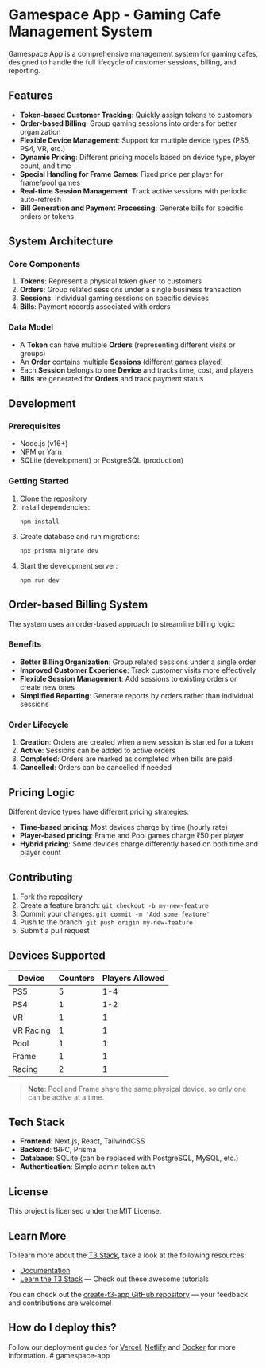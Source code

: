 # Gamespace App - Gaming Cafe Management System

Gamespace App is a comprehensive management system for gaming cafes, designed to handle the full lifecycle of customer sessions, billing, and reporting.

## Features

- **Token-based Customer Tracking**: Quickly assign tokens to customers
- **Order-based Billing**: Group gaming sessions into orders for better organization
- **Flexible Device Management**: Support for multiple device types (PS5, PS4, VR, etc.)
- **Dynamic Pricing**: Different pricing models based on device type, player count, and time
- **Special Handling for Frame Games**: Fixed price per player for frame/pool games
- **Real-time Session Management**: Track active sessions with periodic auto-refresh
- **Bill Generation and Payment Processing**: Generate bills for specific orders or tokens

## System Architecture

### Core Components

1. **Tokens**: Represent a physical token given to customers
2. **Orders**: Group related sessions under a single business transaction
3. **Sessions**: Individual gaming sessions on specific devices
4. **Bills**: Payment records associated with orders

### Data Model

- A **Token** can have multiple **Orders** (representing different visits or groups)
- An **Order** contains multiple **Sessions** (different games played)
- Each **Session** belongs to one **Device** and tracks time, cost, and players
- **Bills** are generated for **Orders** and track payment status

## Development

### Prerequisites

- Node.js (v16+)
- NPM or Yarn
- SQLite (development) or PostgreSQL (production)

### Getting Started

1. Clone the repository
2. Install dependencies:
   ```
   npm install
   ```
3. Create database and run migrations:
   ```
   npx prisma migrate dev
   ```
4. Start the development server:
   ```
   npm run dev
   ```

## Order-based Billing System

The system uses an order-based approach to streamline billing logic:

### Benefits

- **Better Billing Organization**: Group related sessions under a single order
- **Improved Customer Experience**: Track customer visits more effectively
- **Flexible Session Management**: Add sessions to existing orders or create new ones
- **Simplified Reporting**: Generate reports by orders rather than individual sessions

### Order Lifecycle

1. **Creation**: Orders are created when a new session is started for a token
2. **Active**: Sessions can be added to active orders
3. **Completed**: Orders are marked as completed when bills are paid
4. **Cancelled**: Orders can be cancelled if needed

## Pricing Logic

Different device types have different pricing strategies:

- **Time-based pricing**: Most devices charge by time (hourly rate)
- **Player-based pricing**: Frame and Pool games charge ₹50 per player
- **Hybrid pricing**: Some devices charge differently based on both time and player count

## Contributing

1. Fork the repository
2. Create a feature branch: `git checkout -b my-new-feature`
3. Commit your changes: `git commit -m 'Add some feature'`
4. Push to the branch: `git push origin my-new-feature`
5. Submit a pull request

## Devices Supported

| Device | Counters | Players Allowed |
|--------|----------|----------------|
| PS5 | 5 | 1-4 |
| PS4 | 1 | 1-2 |
| VR | 1 | 1 |
| VR Racing | 1 | 1 |
| Pool | 1 | 1 |
| Frame | 1 | 1 |
| Racing | 2 | 1 |

> **Note**: Pool and Frame share the same physical device, so only one can be active at a time.

## Tech Stack

- **Frontend**: Next.js, React, TailwindCSS
- **Backend**: tRPC, Prisma
- **Database**: SQLite (can be replaced with PostgreSQL, MySQL, etc.)
- **Authentication**: Simple admin token auth

## License

This project is licensed under the MIT License.

## Learn More

To learn more about the [T3 Stack](https://create.t3.gg/), take a look at the following resources:

- [Documentation](https://create.t3.gg/)
- [Learn the T3 Stack](https://create.t3.gg/en/faq#what-learning-resources-are-currently-available) — Check out these awesome tutorials

You can check out the [create-t3-app GitHub repository](https://github.com/t3-oss/create-t3-app) — your feedback and contributions are welcome!

## How do I deploy this?

Follow our deployment guides for [Vercel](https://create.t3.gg/en/deployment/vercel), [Netlify](https://create.t3.gg/en/deployment/netlify) and [Docker](https://create.t3.gg/en/deployment/docker) for more information.
#   g a m e s p a c e - a p p 
 
 